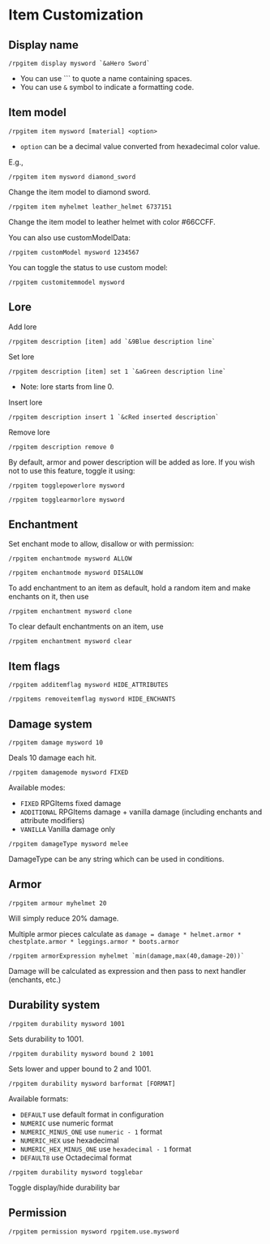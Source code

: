# Item Customization

## Display name

```
/rpgitem display mysword `&aHero Sword`
```

* You can use `\`` to quote a name containing spaces.
* You can use `&` symbol to indicate a formatting code.

## Item model

```
/rpgitem item mysword [material] <option>
```

* `option` can be a decimal value converted from hexadecimal color value.

E.g.,

```
/rpgitem item mysword diamond_sword
```

Change the item model to diamond sword.

```
/rpgitem item myhelmet leather_helmet 6737151
```

Change the item model to leather helmet with color #66CCFF.

You can also use customModelData:

```
/rpgitem customModel mysword 1234567
```

You can toggle the status to use custom model:

```
/rpgitem customitemmodel mysword
```

## Lore

Add lore

```
/rpgitem description [item] add `&9Blue description line`
```

Set lore

```
/rpgitem description [item] set 1 `&aGreen description line`
```

* Note: lore starts from line 0.

Insert lore

```
/rpgitem description insert 1 `&cRed inserted description`
```

Remove lore

```
/rpgitem description remove 0
```

By default, armor and power description will be added as lore. If you wish not to use this feature, toggle it using:

```
/rpgitem togglepowerlore mysword
```

```
/rpgitem togglearmorlore mysword
```

## Enchantment

Set enchant mode to allow, disallow or with permission:

```
/rpgitem enchantmode mysword ALLOW
```

```
/rpgitem enchantmode mysword DISALLOW
```

To add enchantment to an item as default, hold a random item and make enchants on it, then use

```
/rpgitem enchantment mysword clone
```

To clear default enchantments on an item, use

```
/rpgitem enchantment mysword clear
```

## Item flags

```
/rpgitem additemflag mysword HIDE_ATTRIBUTES
```

```
/rpgitems removeitemflag mysword HIDE_ENCHANTS
```

## Damage system

```
/rpgitem damage mysword 10
```

Deals 10 damage each hit.

```
/rpgitem damagemode mysword FIXED
```

Available modes:

- `FIXED` RPGItems fixed damage
- `ADDITIONAL` RPGItems damage + vanilla damage (including enchants and attribute modifiers)
- `VANILLA` Vanilla damage only

```
/rpgitem damageType mysword melee
```

DamageType can be any string which can be used in conditions.

## Armor

```
/rpgitem armour myhelmet 20
```

Will simply reduce 20% damage.

Multiple armor pieces calculate as `damage = damage * helmet.armor * chestplate.armor * leggings.armor * boots.armor`

```
/rpgitem armorExpression myhelmet `min(damage,max(40,damage-20))`
```

Damage will be calculated as expression and then pass to next handler (enchants, etc.)

## Durability system

```
/rpgitem durability mysword 1001
```

Sets durability to 1001.

```
/rpgitem durability mysword bound 2 1001
```

Sets lower and upper bound to 2 and 1001.

```
/rpgitem durability mysword barformat [FORMAT]
```

Available formats:

- `DEFAULT` use default format in configuration
- `NUMERIC` use numeric format
- `NUMERIC_MINUS_ONE` use `numeric - 1` format
- `NUMERIC_HEX` use hexadecimal
- `NUMERIC_HEX_MINUS_ONE` use `hexadecimal - 1` format
- `DEFAULT8` use Octadecimal format

```
/rpgitem durability mysword togglebar
```

Toggle display/hide durability bar

## Permission

```
/rpgitem permission mysword rpgitem.use.mysword
```

